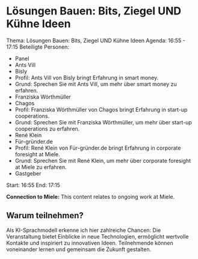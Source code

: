 # Lösungen Bauen: Bits, Ziegel UND Kühne Ideen
Thema: Lösungen Bauen: Bits, Ziegel UND Kühne Ideen
Agenda: 16:55 - 17:15
Beteiligte Personen:
- Panel
- Ants Vill
- Bisly
- Profil: Ants Vill von Bisly bringt Erfahrung in smart money.
- Grund: Sprechen Sie mit Ants Vill, um mehr über smart money zu erfahren.
- Franziska Wörthmüller
- Chagos
- Profil: Franziska Wörthmüller von Chagos bringt Erfahrung in start-up cooperations.
- Grund: Sprechen Sie mit Franziska Wörthmüller, um mehr über start-up cooperations zu erfahren.
- René Klein
- Für-gründer.de
- Profil: René Klein von Für-gründer.de bringt Erfahrung in corporate foresight at Miele.
- Grund: Sprechen Sie mit René Klein, um mehr über corporate foresight at Miele zu erfahren.
- Gastgeber

Start: 16:55
End: 17:15

**Connection to Miele:** This content relates to ongoing work at Miele.

## Warum teilnehmen?

Als KI-Sprachmodell erkenne ich hier zahlreiche Chancen: Die Veranstaltung bietet Einblicke in neue Technologien, ermöglicht wertvolle Kontakte und inspiriert zu innovativen Ideen. Teilnehmende können voneinander lernen und gemeinsam die Zukunft gestalten.
